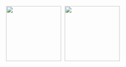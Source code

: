 <div style="display: flex;gap: 0 10px;align-items: center;">
	<img src="https://github-readme-stats.vercel.app/api?username=BinaryFool-Hub&theme=github&show_icons=true&locale=cn&count_private=true&include_all_commits=true&hide=prs,issues"
		height="150" alt="" />
	<img src="https://github-readme-stats.vercel.app/api/top-langs/?username=BinaryFool-Hub&layout=compact&locale=cn&theme=github"
		height="150" alt="" />
</div>
